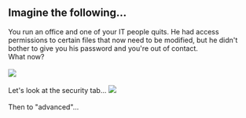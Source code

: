 <h2>Imagine the following...</h2>
You run an office and one of your IT people quits. He had access permissions to certain files that now need to be modified, but he didn't bother 
to give you his password and you're out of contact.
<br> 
What now?
<br><br>
<img src="https://i.imgur.com/x1TjVx7.png">
<br><br>
Let's look at the security tab...
<img src="https://i.imgur.com/9TL01MD.png">
<br><br>
Then to "advanced"...

